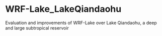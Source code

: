 # WRF-Lake_LakeQiandaohu
Evaluation and improvements of WRF-Lake over Lake Qiandaohu, a deep and large subtropical reservoir
